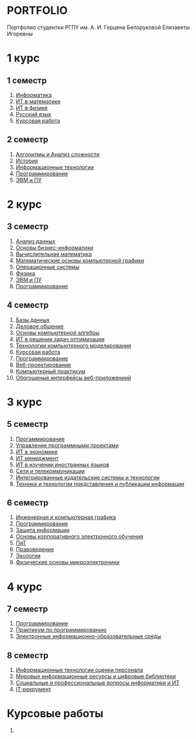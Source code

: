 # PORTFOLIO
Портфолио студентки РГПУ им. А. И. Герцена Белоруковой Елизаветы Игоревны

# 1 курс
## 1 семестр

1. [Информатика](https://github.com/Belorukova/PORTFOLIO/tree/main/1%20course/1%20sem/Информатика)
2. [ИТ в математике](https://github.com/Belorukova/PORTFOLIO/tree/main/1%20course/1%20sem/ИТ%20в%20математике)
3. [ИТ в физике](https://github.com/Belorukova/PORTFOLIO/tree/main/1%20course/1%20sem/ИТ%20в%20физике)
4. [Русский язык](https://github.com/Belorukova/PORTFOLIO/tree/main/1%20course/1%20sem/Русский%20язык)
5. [Курсовая работа](https://github.com/Belorukova/PORTFOLIO/tree/main/1%20course/1%20sem/Курсовая%20работа)

## 2 семестр
1. [Алгоритмы и Анализ сложности](https://github.com/Belorukova/PORTFOLIO/tree/main/1%20course/2%20sem/ААС)
2. [История](https://github.com/Belorukova/PORTFOLIO/tree/main/1%20course/2%20sem/История)
3. [Информационные технологии](https://github.com/Belorukova/PORTFOLIO/tree/main/1%20course/2%20sem/ИТ)
4. [Программирование](https://github.com/Belorukova/PORTFOLIO/tree/main/1%20course/2%20sem/Программирование)
5. [ЭВМ и ПУ](https://github.com/Belorukova/PORTFOLIO/tree/main/1%20course/2%20sem/ЭВМ%20и%20ПУ)
# 2 курс
## 3 семестр
1. [Анализ данных](https://github.com/Belorukova/PORTFOLIO/tree/main/2%20course/3%20sem/Анализ%20данных)
2. [Основы бизнес-информатики](https://github.com/Belorukova/PORTFOLIO/tree/main/2%20course/3%20sem/Бизнес-информатика)
3. [Вычислительная математика](https://github.com/Belorukova/PORTFOLIO/tree/main/2%20course/3%20sem/Вычмат)
4. [Математические основы компьютерной графики](https://github.com/Belorukova/PORTFOLIO/tree/main/2%20course/3%20sem/МОКГ)
5. [Операционные системы](https://github.com/Belorukova/PORTFOLIO/tree/main/2%20course/3%20sem/Операционные%20системы)
6. [Физика](https://github.com/Belorukova/PORTFOLIO/tree/main/2%20course/3%20sem/Физика)
7. [ЭВМ и ПУ](https://github.com/Belorukova/PORTFOLIO/tree/main/2%20course/3%20sem/ЭВМ%20и%20ПУ)
8. [Программирование](https://github.com/Belorukova/belorukova.github.io#3-семестр)
## 4 семестр
1. [Базы данных](https://github.com/Belorukova/PORTFOLIO/tree/main/2%20course/4%20sem/Базы%20данных)
2. [Деловое общение](https://github.com/Belorukova/PORTFOLIO/tree/main/2%20course/4%20sem/Деловое%20общение)
3. [Основы компьютерной алгебры](https://github.com/Belorukova/PORTFOLIO/tree/main/2%20course/4%20sem/Основы%20КА)
4. [ИТ в решении задач оптимизации](https://github.com/Belorukova/PORTFOLIO/tree/main/2%20course/4%20sem/ИТ%20в%20РЗО)
5. [Технологии компьютерного моделирования](https://github.com/Belorukova/PORTFOLIO/tree/main/2%20course/4%20sem/ТКМ)
6. [Курсовая работа](https://github.com/Belorukova/PORTFOLIO/tree/main/2%20course/4%20sem/Курсовая%20работа)
7. [Программирование](https://github.com/Belorukova/belorukova.github.io#4-семестр)
8. [Веб-проектирование](https://github.com/Belorukova/belorukova.github.io#4-семестр)
9. [Компьютерный практикум](https://github.com/Belorukova/belorukova.github.io#4-семестр)
10. [Обогощеные интерфейсы веб-приложениий](https://github.com/Belorukova/belorukova.github.io#4-семестр)
# 3 курс
## 5 семестр
1. [Прогаммирование](https://github.com/Belorukova/belorukova.github.io#5-семестр)
2. [Управление программными проектами](https://github.com/Belorukova/belorukova.github.io#5-семестр)
3. [ИТ в экономике](https://github.com/Belorukova/PORTFOLIO/tree/main/3%20course/5%20sem/ИТ%20в%20экономике)
4. [ИТ менеджмент](https://github.com/Belorukova/PORTFOLIO/tree/main/3%20course/5%20sem/ИТ%20менеджмент)
5. [ИТ в изучении иностранных языков](https://github.com/Belorukova/PORTFOLIO/tree/main/3%20course/5%20sem/ИТвиИЯ)
6. [Сети и телекоммуникации](https://github.com/Belorukova/PORTFOLIO/tree/main/3%20course/5%20sem/СиТ)
7. [Интегрированные издательские системы и технологии](https://github.com/Belorukova/PORTFOLIO/tree/main/3%20course/5%20sem/ИИСиТ)
8. [Техника и технологии представления и публикации информации](https://github.com/Belorukova/PORTFOLIO/tree/main/3%20course/5%20sem/ТиТПиПИ)
## 6 семестр
1. [Инженерная и компьютерная графика](https://github.com/Belorukova/Ingener-komp_graph)
2. [Программирование](https://github.com/Belorukova/belorukova.github.io#6-семестр)
3. [Защита информации](https://github.com/Belorukova/PORTFOLIO/tree/main/3%20course/6%20sem/Защита%20информации)
4. [Основы корпоративного электронного обучения](https://github.com/Belorukova/PORTFOLIO/tree/main/3%20course/6%20sem/ОКЭО)
5. [ПиТ](https://github.com/Belorukova/PORTFOLIO/tree/main/3%20course/6%20sem/ПИТ)
6. [Правоведение](https://github.com/Belorukova/PORTFOLIO/tree/main/3%20course/6%20sem/Правоведение)
7. [Экология](https://github.com/Belorukova/PORTFOLIO/tree/main/3%20course/6%20sem/Экология)
8. [Физические основы микроэлектроники](https://github.com/Belorukova/PORTFOLIO/tree/main/3%20course/6%20sem/Электроника)
# 4 курс
## 7 семестр
1. [Программирование](https://github.com/Belorukova/belorukova.github.io#7-семестр)
2. [Практикум по программированию]()
3. [Электронные информационно-образовательные среды]()
## 8 семестр
1. [Информационные технологии оценки персонала]()
2. [Мировые информационные ресурсы и цифровые библиотеки]()
3. [Социальные и профессиональные вопросы информатики и ИТ]()
4. [IT-рекрумент]()
# Курсовые работы
1. 
